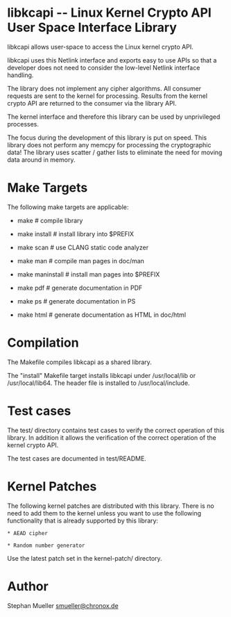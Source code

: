 libkcapi -- Linux Kernel Crypto API User Space Interface Library
================================================================

libkcapi allows user-space to access the Linux kernel crypto API.

libkcapi uses this Netlink interface and exports easy to use APIs so that
a developer does not need to consider the low-level Netlink interface handling.

The library does not implement any cipher algorithms. All consumer requests
are sent to the kernel for processing. Results from the kernel crypto API
are returned to the consumer via the library API.

The kernel interface and therefore this library can be used by unprivileged
processes.

The focus during the development of this library is put on speed. This library
does not perform any memcpy for processing the cryptographic data! The library
uses scatter / gather lists to eliminate the need for moving data around in
memory.

Make Targets
============

The following make targets are applicable:

* make              # compile library

* make install      # install library into $PREFIX

* make scan         # use CLANG static code analyzer

* make man          # compile man pages in doc/man

* make maninstall   # install man pages into $PREFIX

* make pdf          # generate documentation in PDF

* make ps           # generate documentation in PS

* make html         # generate documentation as HTML in doc/html

Compilation
===========

The Makefile compiles libkcapi as a shared library.

The "install" Makefile target installs libkcapi under /usr/local/lib or
/usr/local/lib64. The header file is installed to /usr/local/include.

Test cases
==========

The test/ directory contains test cases to verify the correct operation of
this library. In addition it allows the verification of the correct operation
of the kernel crypto API.

The test cases are documented in test/README.

Kernel Patches
==============

The following kernel patches are distributed with this library. There is no
need to add them to the kernel unless you want to use the following
functionality that is already supported by this library:

	* AEAD cipher

	* Random number generator

Use the latest patch set in the kernel-patch/ directory.

Author
======
Stephan Mueller <smueller@chronox.de>
